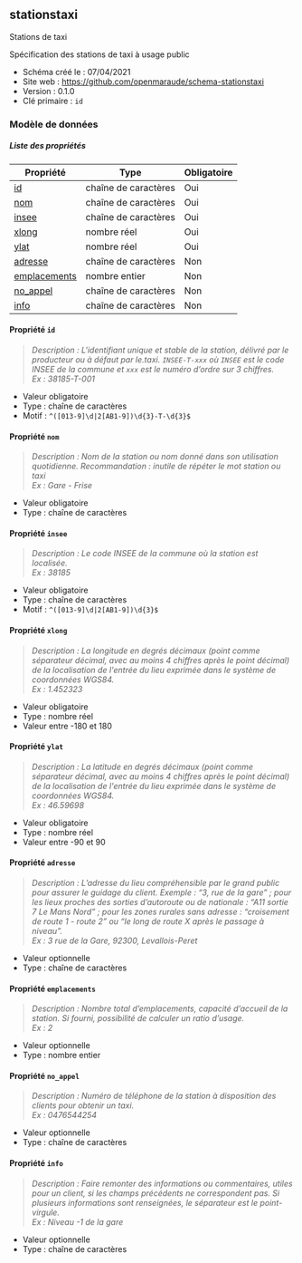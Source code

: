 <MenuSchema />

## stationstaxi

Stations de taxi

Spécification des stations de taxi à usage public

- Schéma créé le : 07/04/2021
- Site web : https://github.com/openmaraude/schema-stationstaxi
- Version : 0.1.0
- Clé primaire : `id`

### Modèle de données


##### Liste des propriétés

| Propriété | Type | Obligatoire |
| -- | -- | -- |
| [id](#propriete-id) | chaîne de caractères  | Oui |
| [nom](#propriete-nom) | chaîne de caractères  | Oui |
| [insee](#propriete-insee) | chaîne de caractères  | Oui |
| [xlong](#propriete-xlong) | nombre réel  | Oui |
| [ylat](#propriete-ylat) | nombre réel  | Oui |
| [adresse](#propriete-adresse) | chaîne de caractères  | Non |
| [emplacements](#propriete-emplacements) | nombre entier  | Non |
| [no_appel](#propriete-no-appel) | chaîne de caractères  | Non |
| [info](#propriete-info) | chaîne de caractères  | Non |

#### Propriété `id`

> *Description : L'identifiant unique et stable de la station, délivré par le producteur ou à défaut par le.taxi. `INSEE-T-xxx` où `INSEE` est le code INSEE de la commune et `xxx` est le numéro d’ordre sur 3 chiffres.<br/>Ex : 38185-T-001*
- Valeur obligatoire
- Type : chaîne de caractères
- Motif : `^([013-9]\d|2[AB1-9])\d{3}-T-\d{3}$`

#### Propriété `nom`

> *Description : Nom de la station ou nom donné dans son utilisation quotidienne. Recommandation : inutile de répéter le mot station ou taxi<br/>Ex : Gare - Frise*
- Valeur obligatoire
- Type : chaîne de caractères

#### Propriété `insee`

> *Description : Le code INSEE de la commune où la station est localisée.<br/>Ex : 38185*
- Valeur obligatoire
- Type : chaîne de caractères
- Motif : `^([013-9]\d|2[AB1-9])\d{3}$`

#### Propriété `xlong`

> *Description : La longitude en degrés décimaux (point comme séparateur décimal, avec au moins 4 chiffres après le point décimal) de la localisation de l'entrée du lieu exprimée dans le système de coordonnées WGS84.<br/>Ex : 1.452323*
- Valeur obligatoire
- Type : nombre réel
- Valeur entre -180 et 180

#### Propriété `ylat`

> *Description : La latitude en degrés décimaux (point comme séparateur décimal, avec au moins 4 chiffres après le point décimal) de la localisation de l'entrée du lieu exprimée dans le système de coordonnées WGS84.<br/>Ex : 46.59698*
- Valeur obligatoire
- Type : nombre réel
- Valeur entre -90 et 90

#### Propriété `adresse`

> *Description : L’adresse du lieu compréhensible par le grand public pour assurer le guidage du client. Exemple : “3, rue de la gare” ; pour les lieux proches des sorties d’autoroute ou de nationale : “A11 sortie 7 Le Mans Nord” ; pour les zones rurales sans adresse : “croisement de route 1 - route 2” ou “le long de route X après le passage à niveau”.<br/>Ex : 3 rue de la Gare, 92300, Levallois-Peret*
- Valeur optionnelle
- Type : chaîne de caractères

#### Propriété `emplacements`

> *Description : Nombre total d’emplacements, capacité d’accueil de la station. Si fourni, possibilité de calculer un ratio d’usage.<br/>Ex : 2*
- Valeur optionnelle
- Type : nombre entier

#### Propriété `no_appel`

> *Description : Numéro de téléphone de la station à disposition des clients pour obtenir un taxi.<br/>Ex : 0476544254*
- Valeur optionnelle
- Type : chaîne de caractères

#### Propriété `info`

> *Description : Faire remonter des informations ou commentaires, utiles pour un client, si les champs précédents ne correspondent pas. Si plusieurs informations sont renseignées, le séparateur est le point-virgule.<br/>Ex : Niveau -1 de la gare*
- Valeur optionnelle
- Type : chaîne de caractères
